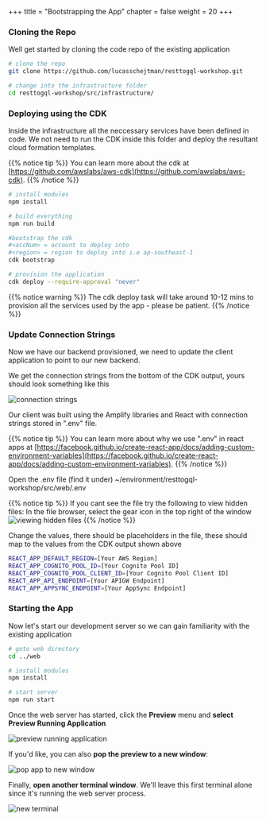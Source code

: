 +++
title = "Bootstrapping the App"
chapter = false
weight = 20
+++

### Cloning the Repo
Well get started by cloning the code repo of the existing application

```bash
# clone the repo
git clone https://github.com/lucasschejtman/resttogql-workshop.git

# change into the infrastructure folder
cd resttogql-workshop/src/infrastructure/

```

### Deploying using the CDK

Inside the infrastructure all the neccessary services have been defined in code.  We not need to run the CDK inside this folder and deploy the resultant cloud formation templates.

{{% notice tip %}}
You can learn more about the cdk at [https://github.com/awslabs/aws-cdk](https://github.com/awslabs/aws-cdk).
{{% /notice %}}

```bash
# install modules
npm install 

# build everything
npm run build

#bootstrap the cdk
#<accNum> = account to deploy into
#<region> = region to deploy into i.e ap-southeast-1
cdk bootstrap

# provision the application
cdk deploy --require-approval "never"
```

{{% notice warning %}}
The cdk deploy task will take around 10-12 mins to provision all the services used by the app - please be patient.
{{% /notice %}}



### Update Connection Strings
Now we have our backend provisioned, we need to update the client application to point to our new backend.

We get the connection strings from the bottom of the CDK output, yours should look something like this

![connection strings](/images/connection_strings.png)

Our client was built using the Amplify libraries and React with connection strings stored in ".env" file.

{{% notice tip %}}
You can learn more about why we use ".env" in react apps at [https://facebook.github.io/create-react-app/docs/adding-custom-environment-variables](https://facebook.github.io/create-react-app/docs/adding-custom-environment-variables).
{{% /notice %}}

Open the .env file 
(find it under)
~/environment/resttogql-workshop/src/web/.env


{{% notice tip %}}
If you cant see the file try the following to view hidden files: In the file browser, select the gear icon in the top right of the window
![viewing hidden files](/images/show_hidden_files.png)
{{% /notice %}}



Change the values, there should be placeholders in the file, these should map to the values from the CDK output shown above



```bash
REACT_APP_DEFAULT_REGION=[Your AWS Region]
REACT_APP_COGNITO_POOL_ID=[Your Cognito Pool ID]
REACT_APP_COGNITO_POOL_CLIENT_ID=[Your Cognito Pool Client ID]
REACT_APP_API_ENDPOINT=[Your APIGW Endpoint]
REACT_APP_APPSYNC_ENDPOINT=[Your AppSync Endpoint]
```




### Starting the App
Now let's start our development server so we can gain familiarity with the existing application

```bash
# goto web directory
cd ../web

# install modules
npm install

# start server
npm run start

```


Once the web server has started, click the **Preview** menu and **select Preview Running Application**

![preview running application](/images/preview_running_application.png)

If you'd like, you can also **pop the preview to a new window**:

![pop app to new window](/images/pop_browser_new_window.png)

Finally, **open another terminal window**. We'll leave this first terminal alone since it's running the web server process.

![new terminal](/images/c9_new_terminal.png)

